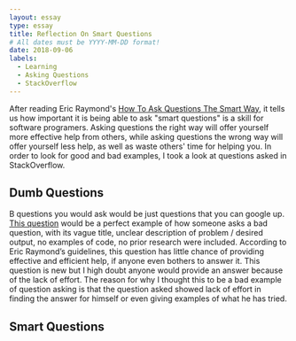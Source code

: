 ```yaml
---
layout: essay
type: essay
title: Reflection On Smart Questions
# All dates must be YYYY-MM-DD format!
date: 2018-09-06
labels:
  - Learning
  - Asking Questions
  - StackOverflow
---
```



After reading Eric Raymond's <a href="http://www.catb.org/esr/faqs/smart-questions.html">How To Ask Questions The Smart Way</a>, it tells us how important it is being able to ask "smart questions" is a skill for software programers. Asking questions the right way will offer yourself more effective help from others, while asking questions the wrong way will offer yourself less help, as well as waste others' time for helping you. In order to look for good and bad examples, I took a look at questions asked in StackOverflow.

<h2 id="dumb-questions">Dumb Questions</h2>

B questions you would ask would be just questions that you can google up. <a href="https://stackoverflow.com/questions/25327497/meaning-of-stackoverflow-in-c-programming">This question</a> would be a perfect example of how someone asks a bad question, with its vague title, unclear description of problem / desired output, no examples of code, no prior research were included. According to Eric Raymond’s guidelines, this question has little chance of providing effective and efficient help, if anyone even bothers to answer it. This question is new but I high doubt anyone would provide an answer because of the lack of effort. The reason for why I thought this to be a bad example of question asking is that the question asked showed lack of effort in finding the answer for himself or even giving examples of what he has tried. 

<h2 id="smart-questions">Smart Questions</h2>


